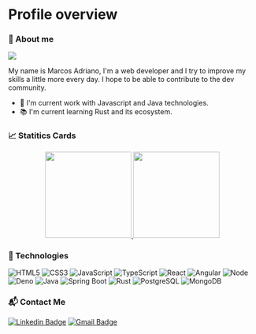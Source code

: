 # Profile overview

### :wave: About me

<img src="https://img.shields.io/static/v1?label=Overview&message=Marcos+Adriano&color=AFEEEE&style=for-the-badge&logo=GitHub">

<p>
My name is Marcos Adriano, I'm a web developer and I try to improve my skills a little more every day. I hope to be able to contribute to the dev community.
</p>


- :briefcase: I'm current work with Javascript and Java technologies.
- :books: I'm current learning Rust and its ecosystem.

### :chart_with_upwards_trend: Statitics Cards

<div align="center">
  <a href="https://github.com/anuraghazra/github-readme-stats">
    <img height=175 src="https://github-readme-stats.vercel.app/api/top-langs/?username=marcosadriano05&layout=compact&hide=css,html,scss,ejs">
  </a>
  <a href="https://github.com/anuraghazra/github-readme-stats">
    <img height=175 src="https://github-readme-stats.vercel.app/api?username=marcosadriano05&show_icons=true&title_color=6A5ACD&text_color=000000&icon_color=483D8Bbg_color=FFFAFA&cache_seconds=2300">
  </a>
</div>

### :rocket: Technologies
![HTML5](https://img.shields.io/badge/-HTML5-E34F26?style=plastic&logo=html5&logoColor=white)
![CSS3](https://img.shields.io/badge/-CSS3-1572B6?style=plastic&logo=css3)
![JavaScript](https://img.shields.io/badge/-JavaScript-black?style=plastic&logo=javascript)
![TypeScript](https://img.shields.io/badge/-TypeScript-lightcyan?style=plastic&logo=typescript)
![React](https://img.shields.io/badge/-React-3b2e5a?style=plastic&logo=react)
![Angular](https://img.shields.io/badge/-Angular-red?style=plastic&logo=angularjs)
![Node](https://img.shields.io/badge/-Node-white?style=plastic&logo=Node.js)
![Deno](https://img.shields.io/badge/-Deno-black?style=plastic&logo=deno)
![Java](https://img.shields.io/badge/-Java-white?style=plastic&logo=java&logoColor=orange)
![Spring Boot](https://img.shields.io/badge/-Spring%20Boot-black?style=plastic&logo=springboot&logoColor=green)
![Rust](https://img.shields.io/badge/-Rust-white?style=plastic&logo=rust&color=black)
![PostgreSQL](https://img.shields.io/badge/-PostgreSQL-lightcyan?style=plastic&logo=postgresql)
![MongoDB](https://img.shields.io/badge/-MongoDB-black?style=plastic&logo=mongodb)

### :mailbox_with_mail: Contact Me
[![Linkedin Badge](https://img.shields.io/badge/-Linkedin-blue?style=flat-square&logo=Linkedin&logoColor=white&link=https://www.linkedin.com/in/marcosadriano05/)](https://www.linkedin.com/in/marcosadriano05/)
[![Gmail Badge](https://img.shields.io/badge/-Gmail-c14438?style=flat-square&logo=Gmail&logoColor=white&link=mailto:marcosadriano740@gmail.com)](mailto:marcosadriano740@gmail.com)
